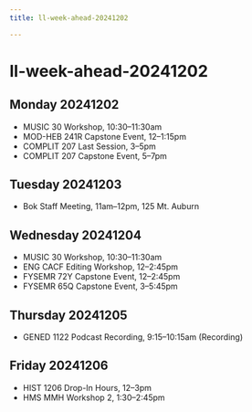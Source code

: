 ```yaml
---
title: ll-week-ahead-20241202

---
```


# ll-week-ahead-20241202

## Monday 20241202
* MUSIC 30 Workshop, 10:30–11:30am
* MOD-HEB 241R Capstone Event, 12–1:15pm
* COMPLIT 207 Last Session, 3–5pm
* COMPLIT 207 Capstone Event, 5–7pm

## Tuesday 20241203
* Bok Staff Meeting, 11am–12pm, 125 Mt. Auburn

## Wednesday 20241204
* MUSIC 30 Workshop, 10:30–11:30am
* ENG CACF Editing Workshop, 12–2:45pm
* FYSEMR 72Y Capstone Event, 12–2:45pm
* FYSEMR 65Q Capstone Event, 3–5:45pm

## Thursday 20241205
* GENED 1122 Podcast Recording, 9:15–10:15am (Recording)

## Friday 20241206
* HIST 1206 Drop-In Hours, 12–3pm
* HMS MMH Workshop 2, 1:30–2:45pm
